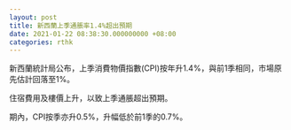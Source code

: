 ```yaml
---
layout: post
title: 新西蘭上季通脹率1.4%超出預期
date: 2021-01-22 08:38:30.000000000 +08:00
categories: rthk
---
```


新西蘭統計局公布，上季消費物價指數(CPI)按年升1.4%，與前1季相同，市場原先估計回落至1%。

住宿費用及樓價上升，以致上季通脹超出預期。

期內，CPI按季亦升0.5%，升幅低於前1季的0.7%。
